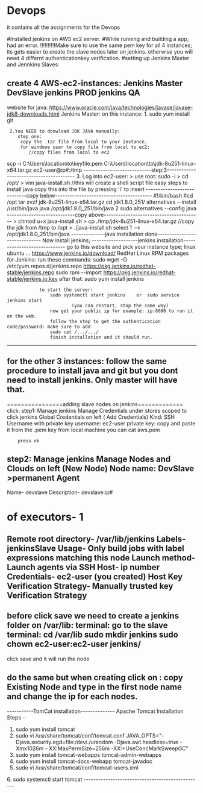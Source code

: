 # Devops
it contains all the assignments for the Devops



#Installed jenkins on AWS ec2 server.
#While running and building a app, had an error. 
!!!!!!!!!!Make sure to use the same pem key for all 4 instances; 
its gets easier to create the slave nodes later on jenkins.
otherwise you will need 4 differnt authenticationkey verification.
#setting up Jenkins Master and Jennkins Slaves:

create 4 AWS-ec2-instances:
Jenkins Master
DevSlave
jenkins PROD
jenkins QA
-----------------------------------------
website for java: https://www.oracle.com/java/technologies/javase/javase-jdk8-downloads.html
Jenkins Master:
	on this instance:
	 1. sudo yum install git
	
	 2.You NEED to donwload JDK JAVA manually:
 		step one:
		 copy the .tar file from local to your instance.
		 for windows user to copy file from local to ec2:
			//copy files from local to ec2
 scp -i C:\Users\location\to\keyfile.pem C:\Users\location\to\jdk-8u251-linux-x64.tar.gz ec2-user@ip#:/tmp
----------------------------step:3----------------------------------------
	3. Log into ec2-user:
		> use root: sudo -i
        > cd /opt/
        > vim java-install.sh       //this will create a shell script file easy steps to install java
        copy this into the file by pressing  'i' to insert
----------------------------copy below----------------------------------------
        #!/bin/bash
        #cd /opt
        tar xvzf jdk-8u251-linux-x64.tar.gz
        cd jdk1.8.0_251/
        alternatives --install /usr/bin/java java /opt/jdk1.8.0_251/bin/java 2
        sudo alternatives --config java
----------------------------copy above----------------------------------------
        > chmod u+x java-install.sh
        > cp ./tmp/jdk-8u251-linux-x64.tar.gz  //copy the jdk from /tmp to /opt
        > ./java-install.sh 
            select 1 --> /opt/jdk1.8.0_251/bin/java
        --------------java installation done------------------------------
                    Now install jenkins;
-------------------jenkins installation-----------------------------
go to this website and pick your instance type; linux ubuntu ... https://www.jenkins.io/download/ 
RedHat Linux RPM packages for Jenkins:
        run these commands:
                sudo wget -O /etc/yum.repos.d/jenkins.repo https://pkg.jenkins.io/redhat-stable/jenkins.repo
                sudo rpm --import https://pkg.jenkins.io/redhat-stable/jenkins.io.key
    after that:
                sudo yum install jenkins

                to start the server:
                    sudo systemctl start jenkins    or  sudo service jenkins start
                            (you can restart, stop the same way)
                    now get your public ip for example: ip:8080 to run it on the web.
                    follow the step to get the authentication code/password: make sure to add 
                    sudo cat /.../.../
                    finish installation and it should run.
--------------------------------------------------------------------------------------------
for the other 3 instances: follow the same procedure to install java and git but you dont need to install jenkins.
Only master will have that. 
---------------------------------------------------------------------------------------------
================adding slave nodes on jenkins=============
click:
   step1: Manage jenkins
    Manage Credentials
        under stores scoped to 
        click jenkins
        Global Credentials
        on left ( Add Credentials)
        Kind: SSH Username with private key
        username: ec2-user
        private key: copy and paste it from the .pem key
        from local machine you can 
        cat aws.pem

        press ok

step2: 
    Manage jenkins
    Manage Nodes and Clouds
    on left (New Node)
    Node name: DevSlave
        >permanent Agent
--------------------------
 Name-	        devslave
Description-	devslave:ip#
# of executors-	1
Remote root directory-	/var/lib/jenkins
Labels-	jenkinsSlave
Usage-	Only build jobs with label expressions matching this node
Launch method-	Launch agents via SSH
Host-	ip number
Credentials-	ec2-user (you created)
Host Key Verification Strategy- Manually trusted key Verification Strategy
---------------------------------
before click save we need to create a jenkins folder on /var/lib:
terminal:
go to the slave terminal:
cd /var/lib
sudo mkdir jenkins
sudo chown ec2-user:ec2-user jenkins/
-----------------------------------------
click save and it will run the node

do the same but when creating click on : copy Existing Node and type in the first node name
and change the ip for each nodes.
-------------------------------------------------



-----------TomCat installation--------------
Apache Tomcat Installation Steps -
1. sudo yum install tomcat
2. sudo vi /usr/share/tomcat/conf/tomcat.conf
JAVA_OPTS="-Djava.security.egd=file:/dev/./urandom -Djava.awt.headless=true -Xmx1026m -
XX:MaxPermSize=256m -XX:+UseConcMarkSweepGC"
3. sudo yum install tomcat-webapps tomcat-admin-webapps
4. sudo yum install tomcat-docs-webapp tomcat-javadoc
5. sudo vi /usr/share/tomcat/conf/tomcat-users.xml
<tomcat-users>
<user username="admin" password="password" roles="manager-gui,admin-gui"/>
6. sudo systemctl start tomcat
-------------------------------------------------
